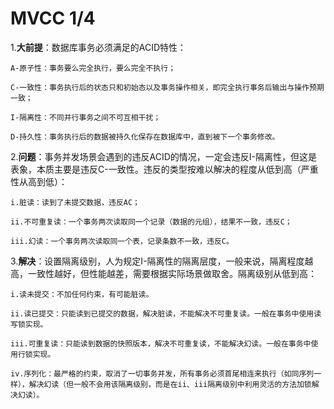 # MVCC 1/4 #
1.**大前提**：数据库事务必须满足的ACID特性：  

    A-原子性：事务要么完全执行，要么完全不执行；
    
    C-一致性：事务执行后的状态只和初始态以及事务操作相关，即完全执行事务后输出与操作预期一致；
    
    I-隔离性：不同并行事务之间不可互相干扰；
    
    D-持久性：事务执行后的数据被持久化保存在数据库中，直到被下一个事务修改。
    
2.**问题**：事务并发场景会遇到的违反ACID的情况，一定会违反I-隔离性，但这是表象，本质主要是违反C-一致性。违反的类型按难以解决的程度从低到高（严重性从高到低）：  

    i.脏读：读到了未提交数据，违反AC；
  
    ii.不可重复读：一个事务两次读取同一个记录（数据的元组），结果不一致，违反C；
  
    iii.幻读：一个事务两次读取同一个表，记录条数不一致，违反C。
3.**解决**：设置隔离级别，人为规定I-隔离性的隔离层度，一般来说，隔离程度越高，一致性越好，但性能越差，需要根据实际场景做取舍。隔离级别从低到高：  

    i.读未提交：不加任何约束，有可能脏读。
    
    ii.读已提交：只能读到已提交的数据，解决脏读，不能解决不可重复读。一般在事务中使用读写锁实现。
    
    iii.可重复读：只能读到数据的快照版本，解决不可重复读，不能解决幻读。一般在事务中使用行锁实现。
    
    iv.序列化：最严格的约束，取消了一切事务并发，所有事务必须首尾相连来执行（如同序列一样），解决幻读（但一般不会用该隔离级别，而是在ii、iii隔离级别中利用灵活的方法加锁解决幻读）。
